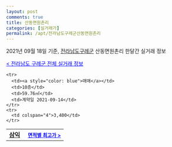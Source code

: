 ```yaml
---
layout: post
comments: true
title: 산동면원촌리
categories: [실거래가]
permalink: /apt/전라남도구례군산동면원촌리
---
```


2021년 09월 18일 기준, <a href="/apt/전라남도구례군">전라남도구례군</a> 산동면원촌리 한달간 실거래 정보

<a style="color: blue;" href="/apt/전라남도구례군">< 전라남도 구례군 전체 실거래 정보</a>
<!---- start ---->
<table>
  <tr>
    <td colspan="4" style="font-weight: bold;"><a href="/apt/전라남도구례군산동면원촌리삼익">삼익</a> &nbsp;&nbsp;&nbsp; <a style="color: blue; font-size: smaller;" href="/apt/전라남도구례군산동면원촌리삼익">면적별 최고가 ></a></td>
  </tr>
    
    <tr>
      <td><a style="color: blue">매매</a></td>
      <td>10층</td>
      <td>59.76㎡</td>
      <td>계약일 2021-09-14</td>
    </tr>
    <tr>
      <td colspan="4">3,400</td>
    </tr>
      
</table>
<!---- end ---->
    